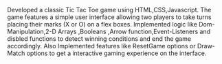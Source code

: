 Developed a classic Tic Tac Toe game using HTML,CSS,Javascript.
The game features a simple user interface allowing two players to take turns placing their marks (X or O) on a flex boxes. 
Implemented logic like Dom-Manipulation,2-D Arrays ,Booleans ,Arrow function,Event-Listeners and disbled functions to detect winning conditions and end the game accordingly.
Also Implemented features like ResetGame options or Draw-Match options to get a interactive gaming experience on the interface.  
